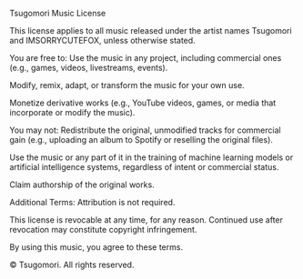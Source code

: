 Tsugomori Music License

This license applies to all music released under the artist names Tsugomori and IMSORRYCUTEFOX, unless otherwise stated.

You are free to:
Use the music in any project, including commercial ones (e.g., games, videos, livestreams, events).

Modify, remix, adapt, or transform the music for your own use.

Monetize derivative works (e.g., YouTube videos, games, or media that incorporate or modify the music).

You may not:
Redistribute the original, unmodified tracks for commercial gain (e.g., uploading an album to Spotify or reselling the original files).

Use the music or any part of it in the training of machine learning models or artificial intelligence systems, regardless of intent or commercial status.

Claim authorship of the original works.

Additional Terms:
Attribution is not required.

This license is revocable at any time, for any reason. Continued use after revocation may constitute copyright infringement.

By using this music, you agree to these terms.

© Tsugomori. All rights reserved.

